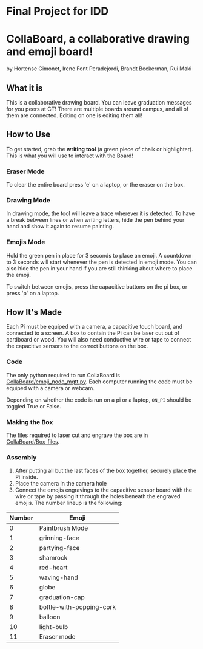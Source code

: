 # Final Project for IDD
# CollaBoard, a collaborative drawing and emoji board!
by Hortense Gimonet, Irene Font Peradejordi, Brandt Beckerman, Rui Maki

## What it is

This is a collaborative drawing board. You can leave graduation messages for you peers at CT!
There are multiple boards around campus, and all of them are connected. Editing on one is editing them all!

## How to Use

To get started, grab the **writing tool** (a green piece of chalk or highlighter). 
This is what you will use to interact with the Board! 

### Eraser Mode
To clear the entire board press 'e' on a laptop, or the eraser on the box.

### Drawing Mode
In drawing mode, the tool will leave a trace wherever it is detected. 
To have a break between lines or when writing letters, hide the pen behind your hand and show it again to resume painting.

### Emojis Mode
Hold the green pen in place for 3 seconds to place an emoji. 
A countdown to 3 seconds will start whenever the pen is detected in emoji mode. 
You can also hide the pen in your hand if you are still thinking about where to place the emoji.

To switch between emojis, press the capacitive buttons on the pi box, or press 'p' on a laptop.

## How It's Made

Each Pi must be equiped with a camera, a capacitive touch board, and connected to a screen.
A box to contain the Pi can be laser cut out of cardboard or wood. 
You will also need conductive wire or tape to connect the capacitive sensors to the correct buttons on the box.

### Code
The only python required to run CollaBoard is [CollaBoard/emoji_node_mqtt.py](). 
Each computer running the code must be equiped with a camera or webcam. 

Depending on whether the code is run on a pi or a laptop, `ON_PI` should be toggled True or False.

### Making the Box
The files required to laser cut and engrave the box are in [CollaBoard/Box_files]().

### Assembly
1. After putting all but the last faces of the box together, securely place the Pi inside.
2. Place the camera in the camera hole
3. Connect the emojis engravings to the capacitive sensor board with the wire or tape by passing it through the holes 
   beneath the engraved emojis. The number lineup is the following:

| Number | Emoji |
|--------|-----------|
| 0 | Paintbrush Mode |
| 1 | grinning-face |
| 2 | partying-face |
| 3 | shamrock |
| 4 | red-heart |
| 5 | waving-hand |
| 6 | globe |
| 7 | graduation-cap |
| 8 | bottle-with-popping-cork |
| 9 | balloon |
| 10 | light-bulb |
| 11 | Eraser mode |